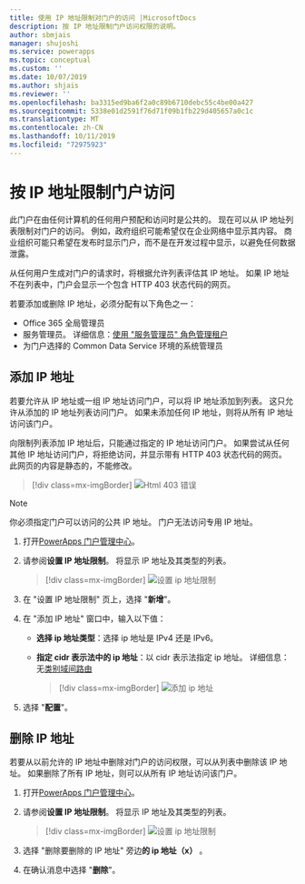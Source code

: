 ```yaml
---
title: 使用 IP 地址限制对门户的访问 |MicrosoftDocs
description: 按 IP 地址限制门户访问权限的说明。
author: sbmjais
manager: shujoshi
ms.service: powerapps
ms.topic: conceptual
ms.custom: ''
ms.date: 10/07/2019
ms.author: shjais
ms.reviewer: ''
ms.openlocfilehash: ba3315ed9ba6f2a0c89b6710debc55c4be00a427
ms.sourcegitcommit: 5338e01d2591f76d71f09b1fb229d405657a0c1c
ms.translationtype: MT
ms.contentlocale: zh-CN
ms.lasthandoff: 10/11/2019
ms.locfileid: "72975923"
---
```

# <a name="restrict-portal-access-by-ip-address"></a>按 IP 地址限制门户访问

此门户在由任何计算机的任何用户预配和访问时是公共的。 现在可以从 IP 地址列表限制对门户的访问。 例如，政府组织可能希望仅在企业网络中显示其内容。 商业组织可能只希望在发布时显示门户，而不是在开发过程中显示，以避免任何数据泄露。

从任何用户生成对门户的请求时，将根据允许列表评估其 IP 地址。 如果 IP 地址不在列表中，门户会显示一个包含 HTTP 403 状态代码的网页。

若要添加或删除 IP 地址，必须分配有以下角色之一：
- Office 365 全局管理员 
- 服务管理员。 详细信息：[使用 "服务管理员" 角色管理租户](https://technet.microsoft.com/en-us/library/mt793847.aspx)  
- 为门户选择的 Common Data Service 环境的系统管理员

## <a name="add-an-ip-address"></a>添加 IP 地址

若要允许从 IP 地址或一组 IP 地址访问门户，可以将 IP 地址添加到列表。 这只允许从添加的 IP 地址列表访问门户。 如果未添加任何 IP 地址，则将从所有 IP 地址访问该门户。

向限制列表添加 IP 地址后，只能通过指定的 IP 地址访问门户。 如果尝试从任何其他 IP 地址访问门户，将拒绝访问，并显示带有 HTTP 403 状态代码的网页。 此网页的内容是静态的，不能修改。

> [!div class=mx-imgBorder]
> ![Html 403 错误](../media/ip-address-page-error.png "html 403 错误")  

> [!NOTE]
> 你必须指定门户可以访问的公共 IP 地址。 门户无法访问专用 IP 地址。

1.  打开[PowerApps 门户管理中心](admin-overview.md)。

2.  请参阅**设置 IP 地址限制**。 将显示 IP 地址及其类型的列表。

    > [!div class=mx-imgBorder]
    > ![设置 ip 地址限制](../media/set-up-ip-address-restrict.png "设置 ip 地址限制")

3.  在 "设置 IP 地址限制" 页上，选择 "**新增**"。

4.  在 "添加 IP 地址" 窗口中，输入以下值：

    - **选择 ip 地址类型**：选择 ip 地址是 IPv4 还是 IPv6。

    - **指定 cidr 表示法中的 ip 地址**：以 cidr 表示法指定 ip 地址。 详细信息：无[类别域间路由](https://en.wikipedia.org/wiki/Classless_Inter-Domain_Routing)

      > [!div class=mx-imgBorder]
      > ![添加 ip 地址](../media/add-ip-address.png "添加 ip 地址")    

5.  选择 "**配置**"。

## <a name="remove-an-ip-address"></a>删除 IP 地址

若要从以前允许的 IP 地址中删除对门户的访问权限，可以从列表中删除该 IP 地址。 如果删除了所有 IP 地址，则可以从所有 IP 地址访问该门户。

1.  打开[PowerApps 门户管理中心](admin-overview.md)。

2.  请参阅**设置 IP 地址限制**。 将显示 IP 地址及其类型的列表。

    > [!div class=mx-imgBorder]
    > ![设置 ip 地址限制](../media/set-up-ip-address-restrict.png "设置 ip 地址限制")

3.  选择 "删除要删除的 IP 地址" 旁边**的 ip 地址（x）** 。

4.  在确认消息中选择 "**删除**"。


